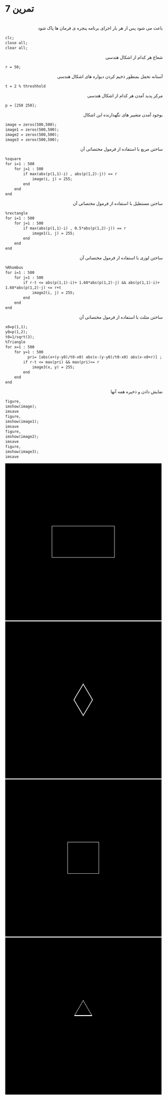 # تمرین 7

<br />
<div dir="rtl">
    باعث می شود پس از هر بار اجرای برنامه پنجره ی فرمان ها پاک شود   
</div>

```
clc;
close all;
clear all;
```

<div dir="rtl">
    شعاع هر کدام از اشکال هندسی
</div>    

```
r = 50;
```

<div dir="rtl">
    آستانه تحمل بمنظور ذخیم کردن دیواره های اشکال هندسی
</div> 

```
t = 2 % threshhold
```

<div dir="rtl">
    مرکز پدید آمدن هر کدام از اشکال هندسی
</div> 

```
p = [250 250];
```

<div dir="rtl">
    بوجود آمدن متغییر های نگهدارنده این اشکال
</div> 

```
image = zeros(500,500);
image1 = zeros(500,500);
image2 = zeros(500,500);
image3 = zeros(500,500);
```

<div dir="rtl">
    ساختن مربع با استفاده از فرمول مختصاتی آن 
</div> 

```
%square
for i=1 : 500
    for j=1 : 500
        if max(abs(p(1,1)-i) , abs(p(1,2)-j)) == r 
            image(i, j) = 255;
        end
    end
end
```

<div dir="rtl">
    ساختن مستطیل با استفاده از فرمول مختصاتی آن
</div> 

```
%rectangle
for i=1 : 500
    for j=1 : 500
        if max(abs(p(1,1)-i) , 0.5*abs(p(1,2)-j)) == r 
            image1(i, j) = 255;
        end
    end
end
```
<div dir="rtl">
    ساختن لوزی با استفاده از فرمول مختصاتی آن 
</div> 

```
%Rhombus
for i=1 : 500
    for j=1 : 500
        if r-t <= abs(p(1,1)-i)+ 1.68*abs(p(1,2)-j) && abs(p(1,1)-i)+ 1.68*abs(p(1,2)-j) <= r+t 
            image2(i, j) = 255;
        end
    end
end
```

<div dir="rtl">
    ساختن مثلث با استفاده از فرمول مختصاتی آن 
</div> 

```
x0=p(1,1);
y0=p(1,2);
t0=1/sqrt(3);
%Triangle
for x=1 : 500
    for y=1 : 500
          pri= [abs(x+(y-y0)/t0-x0) abs(x-(y-y0)/t0-x0) abs(x-x0+r)] ;         
        if r-t <= max(pri) && max(pri)<= r 
            image3(x, y) = 255;
        end
    end
end
```

<div dir="rtl">
    نمایش دادن و ذخیره همه آنها
</div> 

```
figure,
imshow(image);
imsave
figure,
imshow(image1);
imsave
figure,
imshow(image2);
imsave
figure,
imshow(image3);
imsave
```
![output](t7-output/rectangle.bmp)
![output](t7-output/rhombus.bmp)
![output](t7-output/square.bmp)
![output](t7-output/Triangle.bmp)

